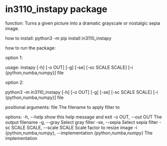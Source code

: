 # in3110_instapy package

function:
Turns a given picture into a dramatic grayscale or nostalgic sepia image.

how to install: 
python3 -m pip install in3110_instapy

how to run the package:

option 1:

usage: instapy [-h] [-o OUT] [-g] [-se] [-sc SCALE SCALE] [-i {python,numba,numpy}] file

option 2:

python3 -m in3110_instapy [-h] [-o OUT] [-g] [-se] [-sc SCALE SCALE] [-i {python,numba,numpy}] file


positional arguments:
  file                  The filename to apply filter to

options:
  -h, --help            show this help message and exit
  -o OUT, --out OUT     The output filename
  -g, --gray            Select gray filter
  -se, --sepia          Select sepia filter
  -sc SCALE SCALE, --scale SCALE
                        Scale factor to resize image
  -i {python,numba,numpy}, --implementation {python,numba,numpy}
                        The implementation
